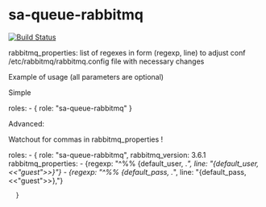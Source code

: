 sa-queue-rabbitmq
=================

[![Build Status](https://travis-ci.org/softasap/sa-queue-rabbitmq.svg?branch=master)](https://travis-ci.org/softasap/sa-queue-rabbitmq)

rabbitmq_properties: list of regexes in form (regexp, line) to adjust conf  /etc/rabbitmq/rabbitmq.config file with necessary changes



Example of usage (all parameters are optional)

Simple

  roles:
    - {
        role: "sa-queue-rabbitmq"
      }


Advanced:

Watchout for commas in rabbitmq_properties !

  roles:
    - {
        role: "sa-queue-rabbitmq",
        rabbitmq_version: 3.6.1  
        rabbitmq_properties:
          - {regexp: "^%% {default_user, .*", line: "{default_user,        <<"guest">>}"}
      	  - {regexp: "^%% {default_pass, .*", line: "{default_pass,        <<"guest">>},"}

      }
